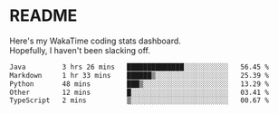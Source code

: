 # README

Here's my WakaTime coding stats dashboard.  
Hopefully, I haven't been slacking off.

<!--START_SECTION:waka-->

```txt
Java         3 hrs 26 mins   ██████████████░░░░░░░░░░░   56.45 %
Markdown     1 hr 33 mins    ██████▒░░░░░░░░░░░░░░░░░░   25.39 %
Python       48 mins         ███▒░░░░░░░░░░░░░░░░░░░░░   13.29 %
Other        12 mins         █░░░░░░░░░░░░░░░░░░░░░░░░   03.41 %
TypeScript   2 mins          ▒░░░░░░░░░░░░░░░░░░░░░░░░   00.67 %
```

<!--END_SECTION:waka-->